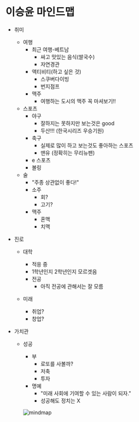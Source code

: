 이승윤 마인드맵
===========

* 취미
 
  * 여행
    * 최근 여행-베트남
      * 싸고 맛있는 음식(쌀국수)
      * 자연경관
    * 액티비티(하고 싶은 것)
      * 스쿠버다이빙
      * 번지점프
    * 맥주
      * 여행하는 도시의 맥주 꼭 마셔보기!!
  * 스포츠
    * 야구
      * 잘하지는 못하지만 보는것은 good
      * 두산!!! (한국시리즈 우승기원)
    * 축구
      * 실제로 많이 하고 보는것도 좋아하는 스포츠
      * 맨유 (정확히는 무리뉴팬)
    * e 스포츠
    * 볼링
  * 술
    * "주종 상관없이 좋다!"
    * 소주
      * 회?
      * 고기?
    * 맥주
      * 혼맥
      * 치맥
      
* 진로
  * 대학
    * 적응 중
    * 1학년인지 2학년인지 모르겟음
    * 전공
      * 아직 전공에 관해서는 잘 모름
      
  * 미래
    * 취업?
    * 창업?

* 가치관
  * 성공
    * 부
      * 로또를 사볼까?
      * 저축
      * 투자
    * 명예
      * "미래 사회에 기여할 수 있는 사람이 되자."
      * 성공해도 정치는 X
      
    ![mindmap](https://user-images.githubusercontent.com/43788948/46363870-2c52cb00-c6af-11e8-92a1-31ec497719e4.JPG)
      
